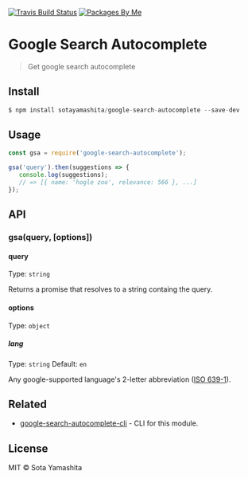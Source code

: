 [travis-badge]:  https://img.shields.io/travis/sotayamashita/google-search-autocomplete.svg?maxAge=2592000&style=flat-square
[travis-link]:   https://travis-ci.org/sotayamashita/google-search-autocomplete
[package-badge]: https://img.shields.io/badge/packages-by_me-blue.svg?style=flat-square
[package-link]:  https://github.com/search?utf8=%E2%9C%93&q=package%2Buser%3Asotayamashita&type=Repositories&ref=searchresults

[![Travis Build Status][travis-badge]][travis-link]
[![Packages By Me][package-badge]][package-link]

# Google Search Autocomplete

> Get google search autocomplete


## Install

```javascript
$ npm install sotayamashita/google-search-autocomplete --save-dev
```


## Usage

```javascript
const gsa = require('google-search-autocomplete');

gsa('query').then(suggestions => {
   console.log(suggestions);
   // => [{ name: 'hogle zoo', relevance: 566 }, ...]
});
```


## API

### gsa(query, [options])

#### query

Type: `string`

Returns a promise that resolves to a string containg the query.

#### options

Type: `object`

##### lang

Type: `string`
Default: `en`

Any google-supported language's 2-letter abbreviation ([ISO 639-1](https://www.wikiwand.com/en/List_of_ISO_639-1_codes)).


## Related

* [google-search-autocomplete-cli](https://github.com/sotayamashita/google-search-autocomplete-cli) - CLI for this module.


## License

MIT © Sota Yamashita
